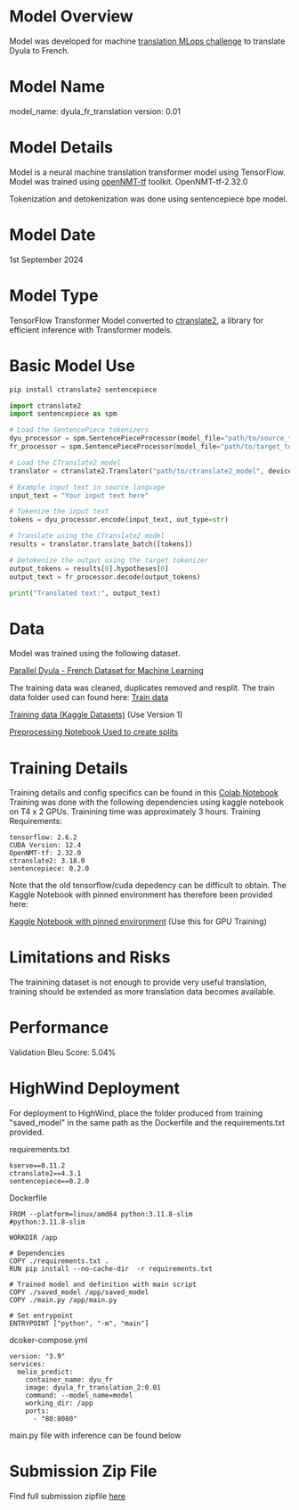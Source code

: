 # Model Overview

Model was developed for machine [translation MLops challenge](https://zindi.africa/competitions/melio-mlops-competition) to translate Dyula to French.

# Model Name

model_name: dyula_fr_translation
version: 0.01

# Model Details
Model is a neural machine translation transformer model using TensorFlow. Model was trained using [openNMT-tf](https://github.com/OpenNMT/OpenNMT-tf) toolkit.
 OpenNMT-tf-2.32.0

Tokenization and detokenization was done using sentencepiece bpe model.

# Model Date
1st September 2024

# Model Type
TensorFlow Transformer Model converted to [ctranslate2](https://opennmt.net/CTranslate2/), a library for efficient inference with Transformer models. 

# Basic Model Use

```python 
pip install ctranslate2 sentencepiece

import ctranslate2
import sentencepiece as spm

# Load the SentencePiece tokenizers
dyu_processor = spm.SentencePieceProcessor(model_file="path/to/source_tokenizer.model")
fr_processor = spm.SentencePieceProcessor(model_file="path/to/target_tokenizer.model")

# Load the CTranslate2 model
translator = ctranslate2.Translator("path/to/ctranslate2_model", device="cpu")  # Use "cuda" for GPU if available

# Example input text in source language
input_text = "Your input text here"

# Tokenize the input text
tokens = dyu_processor.encode(input_text, out_type=str)

# Translate using the CTranslate2 model
results = translator.translate_batch([tokens])

# Detokenize the output using the target tokenizer
output_tokens = results[0].hypotheses[0]
output_text = fr_processor.decode(output_tokens)

print("Translated text:", output_text)
```

# Data 

Model was trained using the following dataset.

[Parallel Dyula - French Dataset for Machine Learning](https://huggingface.co/datasets/uvci/Koumankan_mt_dyu_fr)

The training data was cleaned, duplicates removed and resplit. The train data folder used can found here:
[Train data](https://drive.google.com/drive/folders/1yDDNuBBYBji0SPaLhnxPBTSS0egKQfGl?usp=sharing)

[Training data (Kaggle Datasets)](https://www.kaggle.com/datasets/sitwala/dyu-fr-train-splits-v2/data) (Use Version 1)

[Preprocessing Notebook Used to create splits](https://colab.research.google.com/drive/1UUHhGprv__nTi7VtG0ZDS2tF5Pf2H1Ew?usp=sharing)

# Training Details

Training details and config specifics can be found in this [Colab Notebook](https://drive.google.com/file/d/1uFUCEc5m6yI_ya6IVis6ProN0V3ubj5X/view?usp=sharing)
Training was done with the following dependencies using kaggle notebook on T4 x 2 GPUs. Trainining time was approximately 3 hours.
Training Requirements:

```
tensorflow: 2.6.2
CUDA Version: 12.4 
OpenNMT-tf: 2.32.0
ctranslate2: 3.18.0
sentencepiece: 0.2.0
```

Note that the old tensorflow/cuda depedency can be difficult to obtain. The Kaggle Notebook with pinned environment has therefore been provided here:

[Kaggle Notebook with pinned environment](https://www.kaggle.com/code/sitwala/zindi-train-sub-v2/notebook?scriptVersionId=197161458) (Use this for GPU Training)

# Limitations and Risks

The trainining dataset is not enough to provide very useful translation, training should be extended as more translation data becomes available.

# Performance
Validation Bleu Score: 5.04%

# HighWind Deployment

For deployment to HighWind, place the folder produced from training "saved_model" in the same path as the Dockerfile and the requirements.txt provided. 

requirements.txt
```text
kserve==0.11.2
ctranslate2==4.3.1
sentencepiece==0.2.0
```

Dockerfile
```text
FROM --platform=linux/amd64 python:3.11.8-slim
#python:3.11.8-slim

WORKDIR /app

# Dependencies
COPY ./requirements.txt .
RUN pip install --no-cache-dir  -r requirements.txt

# Trained model and definition with main script
COPY ./saved_model /app/saved_model
COPY ./main.py /app/main.py

# Set entrypoint
ENTRYPOINT ["python", "-m", "main"]
```
dcoker-compose.yml
```text
version: "3.9"
services:
  melio_predict:
    container_name: dyu_fr
    image: dyula_fr_translation_2:0.01
    command: --model_name=model
    working_dir: /app
    ports:
      - "80:8080"   
```
main.py file with inference can be found below

# Submission Zip File
Find full submission zipfile [here](https://drive.google.com/file/d/1-o9tSUPh4mUqHqouj8nIC_Ts_wlD6MWc/view?usp=drive_link)

